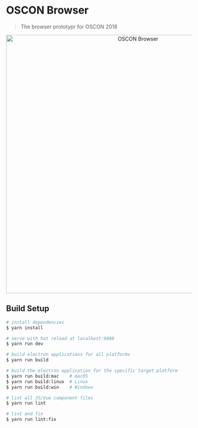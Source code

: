 # OSCON Browser

> The browser prototypr for OSCON 2018

<p align="center">
  <img alt="OSCON Browser" src="https://i.imgur.com/a2UN1ju.png" width="700px">
</p>

## Build Setup

``` bash
# install dependencies
$ yarn install

# serve with hot reload at localhost:9080
$ yarn run dev

# build electron applications for all platforms
$ yarn run build

# build the electron application for the specific target platform
$ yarn run build:mac    # macOS
$ yarn run build:linux  # Linux
$ yarn run build:win    # Windows

# lint all JS/Vue component files
$ yarn run lint

# lint and fix
$ yarn run lint:fix
```

